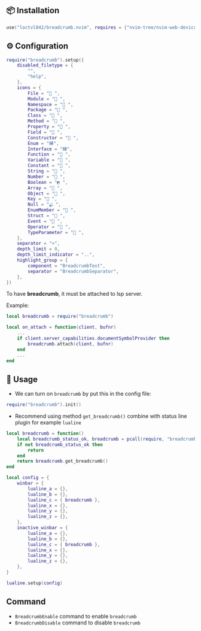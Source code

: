 ## 📦 Installation

```lua
use("loctvl842/breadcrumb.nvim", requires = {"nvim-tree/nvim-web-devicons"})
```

## ⚙️ Configuration

```lua
require("breadcrumb").setup({
	disabled_filetype = {
		"",
		"help",
	},
	icons = {
		File = " ",
		Module = " ",
		Namespace = " ",
		Package = " ",
		Class = " ",
		Method = " ",
		Property = " ",
		Field = " ",
		Constructor = " ",
		Enum = "練",
		Interface = "練",
		Function = " ",
		Variable = " ",
		Constant = " ",
		String = " ",
		Number = " ",
		Boolean = "◩ ",
		Array = " ",
		Object = " ",
		Key = " ",
		Null = "ﳠ ",
		EnumMember = " ",
		Struct = " ",
		Event = " ",
		Operator = " ",
		TypeParameter = " ",
	},
	separator = ">",
	depth_limit = 0,
	depth_limit_indicator = "..",
	highlight_group = {
		component = "BreadcrumbText",
		separator = "BreadcrumbSeparator",
	},
})
```

To have **breadcrumb**, it must be attached to lsp server.

Example:
```lua
local breadcrumb = require("breadcrumb")

local on_attach = function(client, bufnr)
    ...
    if client.server_capabilities.documentSymbolProvider then
        breadcrumb.attach(client, bufnr)
    end
    ...
end
```

## 🚀 Usage
- We can turn on `breadcrumb` by put this in the config file:
```lua
require("breadcrumb").init()
```
- Recommend using method `get_breadcrumb()` combine with status line plugin for example `lualine`
```lua
local breadcrumb = function()
	local breadcrumb_status_ok, breadcrumb = pcall(require, "breadcrumb")
	if not breadcrumb_status_ok then
		return
	end
	return breadcrumb.get_breadcrumb()
end

local config = {
	winbar = {
		lualine_a = {},
		lualine_b = {},
		lualine_c = { breadcrumb },
		lualine_x = {},
		lualine_y = {},
		lualine_z = {},
	},
	inactive_winbar = {
		lualine_a = {},
		lualine_b = {},
		lualine_c = { breadcrumb },
		lualine_x = {},
		lualine_y = {},
		lualine_z = {},
	},
}

lualine.setup(config)
```

## Command
- `BreadcrumbEnable` command to enable `breadcrumb`
- `BreadcrumbDisable` command to disable `breadcrumb`
